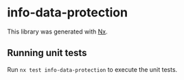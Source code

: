 # info-data-protection

This library was generated with [Nx](https://nx.dev).

## Running unit tests

Run `nx test info-data-protection` to execute the unit tests.
